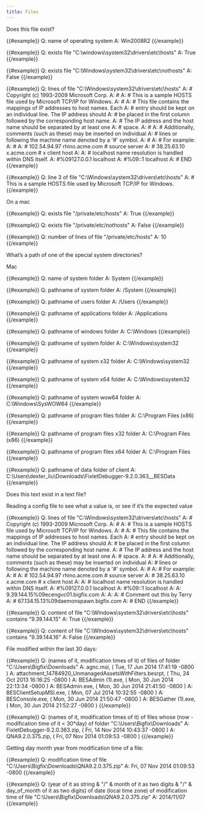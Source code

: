 ```yaml
---
title: Files
---
```


Does this file exist?

{{#example}}
Q: name of operating system
A: Win2008R2
{{/example}}

{{#example}}
Q: exists file "C:\windows\system32\drivers\etc\hosts"
A: True
{{/example}}

{{#example}}
Q: exists file "C:\Windows\system32\drivers\etc\nothosts"
A: False
{{/example}}

{{#example}}
Q: lines of file "C:\Windows\system32\drivers\etc\hosts"
A: # Copyright (c) 1993-2009 Microsoft Corp.
A: #
A: # This is a sample HOSTS file used by Microsoft TCP/IP for Windows.
A: #
A: # This file contains the mappings of IP addresses to host names. Each
A: # entry should be kept on an individual line. The IP address should
A: # be placed in the first column followed by the corresponding host name.
A: # The IP address and the host name should be separated by at least one
A: # space.
A: #
A: # Additionally, comments (such as these) may be inserted on individual
A: # lines or following the machine name denoted by a '#' symbol.
A: #
A: # For example:
A: #
A: #      102.54.94.97     rhino.acme.com          # source server
A: #       38.25.63.10     x.acme.com              # x client host
A:
A: # localhost name resolution is handled within DNS itself.
A: #%09127.0.0.1       localhost
A: #%09::1             localhost
A: # END
{{/example}}

{{#example}}
Q: line 3 of file "C:\Windows\system32\drivers\etc\hosts"
A: # This is a sample HOSTS file used by Microsoft TCP/IP for Windows.
{{/example}}

On a mac

{{#example}}
Q: exists file "/private/etc/hosts"
A: True
{{/example}}

{{#example}}
Q: exists file "/private/etc/nothosts"
A: False
{{/example}}

{{#example}}
Q: number of lines of file "/private/etc/hosts"
A: 10
{{/example}}

What’s a path of one of the special system directories?

Mac

{{#example}}
Q: name of system folder
A: System
{{/example}}

{{#example}}
Q: pathname of system folder
A: /System
{{/example}}

{{#example}}
Q: pathname of users folder
A: /Users
{{/example}}

{{#example}}
Q: pathname of applications folder
A: /Applications
{{/example}}

{{#example}}
Q: pathname of windows folder
A: C:\Windows
{{/example}}

{{#example}}
Q: pathname of system folder
A: C:\Windows\system32
{{/example}}

{{#example}}
Q: pathname of system x32 folder
A: C:\Windows\system32
{{/example}}

{{#example}}
Q: pathname of system x64 folder
A: C:\Windows\system32
{{/example}}

{{#example}}
Q: pathname of system wow64 folder
A: C:\Windows\SysWOW64
{{/example}}

{{#example}}
Q: pathname of program files folder
A: C:\Program Files (x86)
{{/example}}

{{#example}}
Q: pathname of program files x32 folder
A: C:\Program Files (x86)
{{/example}}

{{#example}}
Q: pathname of program files x64 folder
A: C:\Program Files
{{/example}}

{{#example}}
Q: pathname of data folder of client
A: C:\Users\dexter_liu\Downloads\FixletDebugger-9.2.0.363\__BESData
{{/example}}

Does this text exist in a text file?

Reading a config file to see what a value is, or see if it’s the expected value

{{#example}}
Q: lines of file "C:\Windows\system32\drivers\etc\hosts"
A: # Copyright (c) 1993-2009 Microsoft Corp.
A: #
A: # This is a sample HOSTS file used by Microsoft TCP/IP for Windows.
A: #
A: # This file contains the mappings of IP addresses to host names. Each
A: # entry should be kept on an individual line. The IP address should
A: # be placed in the first column followed by the corresponding host name.
A: # The IP address and the host name should be separated by at least one
A: # space.
A: #
A: # Additionally, comments (such as these) may be inserted on individual
A: # lines or following the machine name denoted by a '#' symbol.
A: #
A: # For example:
A: #
A: #      102.54.94.97     rhino.acme.com          # source server
A: #       38.25.63.10     x.acme.com              # x client host
A:
A: # localhost name resolution is handled within DNS itself.
A: #%09127.0.0.1       localhost
A: #%09::1             localhost
A:
A: 9.39.144.15%09ecengvc01.bigfix.com
A:
A:
A: # Comment out this by Terry
A: # 67.134.15.13%09daemonspawn.bigfix.com
A: # END
{{/example}}

{{#example}}
Q: content of file "C:\WIndows\system32\drivers\etc\hosts" contains "9.39.144.15"
A: True
{{/example}}

{{#example}}
Q: content of file "C:\WIndows\system32\drivers\etc\hosts" contains "9.39.144.16"
A: False
{{/example}}

File modified within the last 30 days:

{{#example}}
Q: (names of it, modification times of it) of files of folder "C:\Users\Bigfix\Downloads"
A: agnc.msi, ( Tue, 17 Jun 2014 17:41:19 -0800 )
A: attachment_14784920_UnmanagedAssetsWithFilters.besrpt, ( Thu, 24 Oct 2013 16:16:25 -0800 )
A: BESAdmin (1).exe, ( Mon, 30 Jun 2014 22:13:34 -0800 )
A: BESAdmin.exe, ( Mon, 30 Jun 2014 21:41:50 -0800 )
A: BESClientSetupMSI.exe, ( Mon, 07 Jul 2014 10:32:55 -0800 )
A: BESConsole.exe, ( Mon, 30 Jun 2014 21:50:47 -0800 )
A: BESGather (1).exe, ( Mon, 30 Jun 2014 21:52:27 -0800 )
{{/example}}

{{#example}}
Q: (names of it, modification times of it) of files whose (now - modification time of it < 30*day) of folder "C:\Users\Bigfix\Downloads"
A: FixletDebugger-9.2.0.363.zip, ( Fri, 14 Nov 2014 10:43:37 -0800 )
A: QNA9.2.0.375.zip, ( Fri, 07 Nov 2014 01:09:53 -0800 )
{{/example}}

Getting day month year from modification time of a file:

{{#example}}
Q: modification time of file "C:\Users\Bigfix\Downloads\QNA9.2.0.375.zip"
A: Fri, 07 Nov 2014 01:09:53 -0800
{{/example}}

{{#example}}
Q: (year of it as string & "/" & month of it as two digits & "/" & day_of_month of it as two digits) of date (local time zone) of modification time of file "C:\Users\Bigfix\Downloads\QNA9.2.0.375.zip"
A: 2014/11/07
{{/example}}
